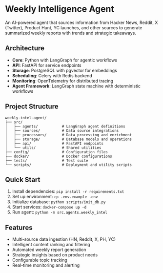 # Weekly Intelligence Agent

An AI-powered agent that sources information from Hacker News, Reddit, X (Twitter), Product Hunt, YC launches, and other sources to generate summarized weekly reports with trends and strategic takeaways.

## Architecture

- **Core**: Python with LangGraph for agentic workflows
- **API**: FastAPI for service endpoints
- **Storage**: PostgreSQL with pgvector for embeddings
- **Scheduling**: Celery with Redis backend
- **Monitoring**: OpenTelemetry for distributed tracing
- **Agent Framework**: LangGraph state machine with deterministic workflows

## Project Structure

```
weekly-intel-agent/
├── src/
│   ├── agents/           # LangGraph agent definitions
│   ├── sources/          # Data source integrations
│   ├── processors/       # Data processing and enrichment
│   ├── storage/          # Database models and operations
│   ├── api/              # FastAPI endpoints
│   └── utils/            # Shared utilities
├── config/               # Configuration files
├── docker/               # Docker configurations
├── tests/                # Test suite
└── scripts/              # Deployment and utility scripts
```

## Quick Start

1. Install dependencies: `pip install -r requirements.txt`
2. Set up environment: `cp .env.example .env`
3. Initialize database: `python scripts/init_db.py`
4. Start services: `docker-compose up -d`
5. Run agent: `python -m src.agents.weekly_intel`

## Features

- Multi-source data ingestion (HN, Reddit, X, PH, YC)
- Intelligent content ranking and filtering
- Automated weekly report generation
- Strategic insights based on product needs
- Configurable topic tracking
- Real-time monitoring and alerting